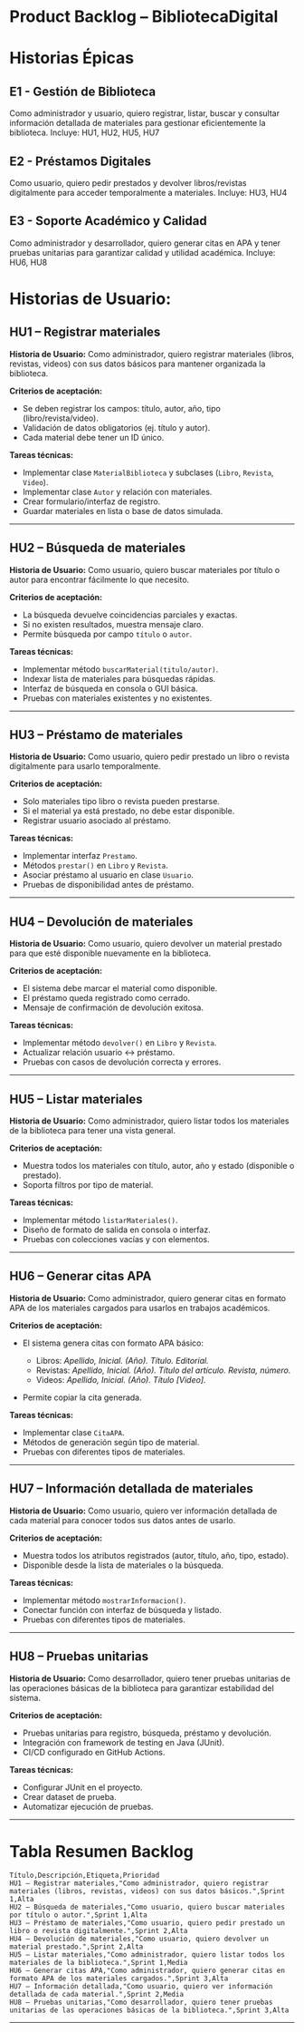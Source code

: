 # **Product Backlog – BibliotecaDigital**

# Historias Épicas

## **E1 - Gestión de Biblioteca**

Como administrador y usuario, quiero registrar, listar, buscar y consultar información detallada de materiales para gestionar eficientemente la biblioteca.
Incluye: HU1, HU2, HU5, HU7

## **E2 - Préstamos Digitales**

Como usuario, quiero pedir prestados y devolver libros/revistas digitalmente para acceder temporalmente a materiales.
Incluye: HU3, HU4

## **E3 - Soporte Académico y Calidad**

Como administrador y desarrollador, quiero generar citas en APA y tener pruebas unitarias para garantizar calidad y utilidad académica.
Incluye: HU6, HU8


# Historias de Usuario:

## **HU1 – Registrar materiales**

**Historia de Usuario:**
Como administrador, quiero registrar materiales (libros, revistas, videos) con sus datos básicos para mantener organizada la biblioteca.

**Criterios de aceptación:**

* Se deben registrar los campos: título, autor, año, tipo (libro/revista/video).
* Validación de datos obligatorios (ej. título y autor).
* Cada material debe tener un ID único.

**Tareas técnicas:**

* Implementar clase `MaterialBiblioteca` y subclases (`Libro`, `Revista`, `Video`).
* Implementar clase `Autor` y relación con materiales.
* Crear formulario/interfaz de registro.
* Guardar materiales en lista o base de datos simulada.

---

## **HU2 – Búsqueda de materiales**

**Historia de Usuario:**
Como usuario, quiero buscar materiales por título o autor para encontrar fácilmente lo que necesito.

**Criterios de aceptación:**

* La búsqueda devuelve coincidencias parciales y exactas.
* Si no existen resultados, muestra mensaje claro.
* Permite búsqueda por campo `título` o `autor`.

**Tareas técnicas:**

* Implementar método `buscarMaterial(titulo/autor)`.
* Indexar lista de materiales para búsquedas rápidas.
* Interfaz de búsqueda en consola o GUI básica.
* Pruebas con materiales existentes y no existentes.

---

## **HU3 – Préstamo de materiales**

**Historia de Usuario:**
Como usuario, quiero pedir prestado un libro o revista digitalmente para usarlo temporalmente.

**Criterios de aceptación:**

* Solo materiales tipo libro o revista pueden prestarse.
* Si el material ya está prestado, no debe estar disponible.
* Registrar usuario asociado al préstamo.

**Tareas técnicas:**

* Implementar interfaz `Prestamo`.
* Métodos `prestar()` en `Libro` y `Revista`.
* Asociar préstamo al usuario en clase `Usuario`.
* Pruebas de disponibilidad antes de préstamo.

---

## **HU4 – Devolución de materiales**

**Historia de Usuario:**
Como usuario, quiero devolver un material prestado para que esté disponible nuevamente en la biblioteca.

**Criterios de aceptación:**

* El sistema debe marcar el material como disponible.
* El préstamo queda registrado como cerrado.
* Mensaje de confirmación de devolución exitosa.

**Tareas técnicas:**

* Implementar método `devolver()` en `Libro` y `Revista`.
* Actualizar relación usuario ↔ préstamo.
* Pruebas con casos de devolución correcta y errores.

---

## **HU5 – Listar materiales**

**Historia de Usuario:**
Como administrador, quiero listar todos los materiales de la biblioteca para tener una vista general.

**Criterios de aceptación:**

* Muestra todos los materiales con título, autor, año y estado (disponible o prestado).
* Soporta filtros por tipo de material.

**Tareas técnicas:**

* Implementar método `listarMateriales()`.
* Diseño de formato de salida en consola o interfaz.
* Pruebas con colecciones vacías y con elementos.

---

## **HU6 – Generar citas APA**

**Historia de Usuario:**
Como administrador, quiero generar citas en formato APA de los materiales cargados para usarlos en trabajos académicos.

**Criterios de aceptación:**

* El sistema genera citas con formato APA básico:

  * Libros: *Apellido, Inicial. (Año). Título. Editorial.*
  * Revistas: *Apellido, Inicial. (Año). Título del artículo. Revista, número.*
  * Videos: *Apellido, Inicial. (Año). Título \[Video].*
* Permite copiar la cita generada.

**Tareas técnicas:**

* Implementar clase `CitaAPA`.
* Métodos de generación según tipo de material.
* Pruebas con diferentes tipos de materiales.

---

## **HU7 – Información detallada de materiales**

**Historia de Usuario:**
Como usuario, quiero ver información detallada de cada material para conocer todos sus datos antes de usarlo.

**Criterios de aceptación:**

* Muestra todos los atributos registrados (autor, título, año, tipo, estado).
* Disponible desde la lista de materiales o la búsqueda.

**Tareas técnicas:**

* Implementar método `mostrarInformacion()`.
* Conectar función con interfaz de búsqueda y listado.
* Pruebas con diferentes tipos de materiales.

---

## **HU8 – Pruebas unitarias**

**Historia de Usuario:**
Como desarrollador, quiero tener pruebas unitarias de las operaciones básicas de la biblioteca para garantizar estabilidad del sistema.

**Criterios de aceptación:**

* Pruebas unitarias para registro, búsqueda, préstamo y devolución.
* Integración con framework de testing en Java (JUnit).
* CI/CD configurado en GitHub Actions.

**Tareas técnicas:**

* Configurar JUnit en el proyecto.
* Crear dataset de prueba.
* Automatizar ejecución de pruebas.

---

# **Tabla Resumen Backlog**

```
Título,Descripción,Etiqueta,Prioridad
HU1 – Registrar materiales,"Como administrador, quiero registrar materiales (libros, revistas, videos) con sus datos básicos.",Sprint 1,Alta
HU2 – Búsqueda de materiales,"Como usuario, quiero buscar materiales por título o autor.",Sprint 1,Alta
HU3 – Préstamo de materiales,"Como usuario, quiero pedir prestado un libro o revista digitalmente.",Sprint 2,Alta
HU4 – Devolución de materiales,"Como usuario, quiero devolver un material prestado.",Sprint 2,Alta
HU5 – Listar materiales,"Como administrador, quiero listar todos los materiales de la biblioteca.",Sprint 1,Media
HU6 – Generar citas APA,"Como administrador, quiero generar citas en formato APA de los materiales cargados.",Sprint 3,Alta
HU7 – Información detallada,"Como usuario, quiero ver información detallada de cada material.",Sprint 2,Media
HU8 – Pruebas unitarias,"Como desarrollador, quiero tener pruebas unitarias de las operaciones básicas de la biblioteca.",Sprint 3,Alta
```

---
